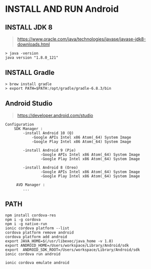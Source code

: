 # INSTALL AND RUN Android

## INSTALL JDK 8
> https://www.oracle.com/java/technologies/javase/javase-jdk8-downloads.html
    
    > java -version
    java version "1.8.0_121"

## INSTALL Gradle

    > brew install gradle
    > export PATH=$PATH:/opt/gradle/gradle-6.8.3/bin
    
## Android Studio
> https://developer.android.com/studio

    Configuration
        SDK Manager : 
            -install Android 10 (Q) 
                -Google APIs Intel x86 Atom(_64) System Image
                -Google Play Intel x86 Atom(_64) System Image
            
            -install Android 9 (Pie)
                    -Google APIs Intel x86 Atom(_64) System Image
                    -Google Play Intel x86 Atom(_64) System Image
                    
            -install Android 8 (Oreo)
                    -Google APIs Intel x86 Atom(_64) System Image
                    -Google Play Intel x86 Atom(_64) System Image
                    
         AVD Manager :
            ...
        
    
    
## PATH    
    npm install cordova-res 
    npm i -g cordova 
    npm i -g native-run 
    ionic cordova platform --list 
    cordova platform remove android
    cordova platform add android
    export JAVA_HOME=$(/usr/libexec/java_home -v 1.8)
    export ANDROID_HOME=/Users/workspace/Library/Android/sdk
    export  ANDROID_SDK_ROOT=/Users/workspace/Library/Android/sdk
    ionic cordova run android
    
    ionic cordova emulate android


